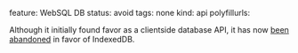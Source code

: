 feature: WebSQL DB
status: avoid
tags: none
kind: api
polyfillurls:

Although it initially found favor as a clientside database API, it has now [been abandoned](http://www.w3.org/TR/webdatabase/#status-of-this-document) in favor of IndexedDB.  
